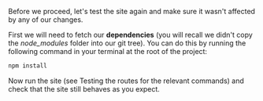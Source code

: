 Before we proceed, let's test the site again and make sure it wasn't affected by any of our changes. 

First we will need to fetch our **dependencies** (you will recall we didn't copy the *node_modules* folder into our git tree). You can do this by running the following command in your terminal at the root of the project:
    
```js    
npm install
```    

Now run the site (see Testing the routes for the relevant commands) and check that the site still behaves as you expect.
